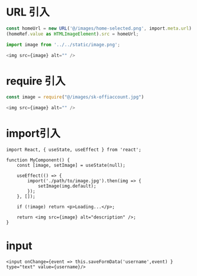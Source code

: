 # URL 引入

```typescript
const homeUrl = new URL('@/images/home-selected.png', import.meta.url).href;
(homeRef.value as HTMLImageElement).src = homeUrl;
```

```typescript
import image from '../../static/image.png';

<img src={image} alt="" />
```



# require 引入

```typescript
const image = require("@/images/sk-offiaccount.jpg")

<img src={image} alt="" />
```



# import引入

```tsx
import React, { useState, useEffect } from 'react';

function MyComponent() {
    const [image, setImage] = useState(null);

    useEffect(() => {
        import('./path/to/image.jpg').then(img => {
        	setImage(img.default);
    	});
    }, []);

    if (!image) return <p>Loading...</p>;

    return <img src={image} alt="description" />;
}
```





# input

```tsx
<input onChange={event => this.saveFormData('username',event) } type="text" value={username}/>
```

